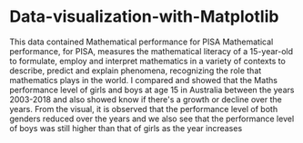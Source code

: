 # Data-visualization-with-Matplotlib
This data contained Mathematical performance for PISA
Mathematical performance, for PISA, measures the mathematical literacy of a 15-year-old to formulate,
employ and interpret mathematics in a variety of contexts to describe, predict and explain phenomena,
recognizing the role that mathematics plays in the world.
I compared and showed that the Maths performance level of girls and boys at age 15 in Australia between
the years 2003-2018 and also showed know if there's a growth or decline over the years. From the visual, it
is observed that the performance level of both genders reduced over the years and we also see that the
performance level of boys was still higher than that of girls as the year increases
